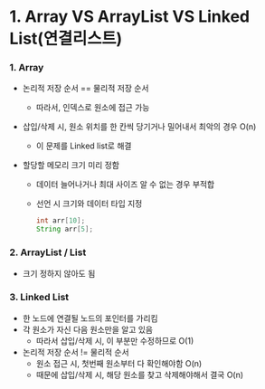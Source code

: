 # 1. Array VS ArrayList VS Linked List(연결리스트)



### 1. Array

* 논리적 저장 순서 == 물리적 저장 순서

  * 따라서, 인덱스로 원소에 접근 가능

* 삽입/삭제 시, 원소 위치를 한 칸씩 당기거나 밀어내서 최악의 경우 O(n)

  * 이 문제를 Linked list로 해결

* 할당할 메모리 크기 미리 정함

  * 데이터 늘어나거나 최대 사이즈 알 수 없는 경우 부적합

  * 선언 시 크기와 데이터 타입 지정

    ```java
    int arr[10];
    String arr[5];
    ```



### 2. ArrayList / List

* 크기 정하지 않아도 됨



### 3. Linked List

* 한 노드에 연결될 노드의 포인터를 가리킴
* 각 원소가 자신 다음 원소만을 알고 있음
  * 따라서 삽입/삭제 시, 이 부분만 수정하므로 O(1)
* 논리적 저장 순서 != 물리적 순서
  * 원소 접근 시, 첫번째 원소부터 다 확인해야함 O(n)
  * 때문에 삽입/삭제 시, 해당 원소를 찾고 삭제해야해서 결국 O(n)